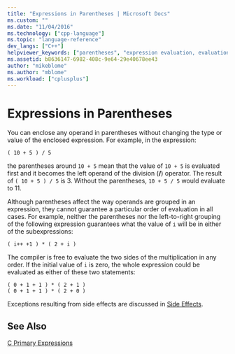 ```yaml
---
title: "Expressions in Parentheses | Microsoft Docs"
ms.custom: ""
ms.date: "11/04/2016"
ms.technology: ["cpp-language"]
ms.topic: "language-reference"
dev_langs: ["C++"]
helpviewer_keywords: ["parentheses", "expression evaluation, evaluation order", "expressions [C++], evaluating", "parentheses, expressions"]
ms.assetid: b8636147-6982-408c-9e64-29e40678ee43
author: "mikeblome"
ms.author: "mblome"
ms.workload: ["cplusplus"]
---
```

# Expressions in Parentheses
You can enclose any operand in parentheses without changing the type or value of the enclosed expression. For example, in the expression:  
  
```  
( 10 + 5 ) / 5  
```  
  
 the parentheses around `10 + 5` mean that the value of `10 + 5` is evaluated first and it becomes the left operand of the division (**/**) operator. The result of `( 10 + 5 ) / 5` is 3. Without the parentheses, `10 + 5 / 5` would evaluate to 11.  
  
 Although parentheses affect the way operands are grouped in an expression, they cannot guarantee a particular order of evaluation in all cases. For example, neither the parentheses nor the left-to-right grouping of the following expression guarantees what the value of `i` will be in either of the subexpressions:  
  
```  
( i++ +1 ) * ( 2 + i )  
```  
  
 The compiler is free to evaluate the two sides of the multiplication in any order. If the initial value of `i` is zero, the whole expression could be evaluated as either of these two statements:  
  
```  
( 0 + 1 + 1 ) * ( 2 + 1 )   
( 0 + 1 + 1 ) * ( 2 + 0 )  
```  
  
 Exceptions resulting from side effects are discussed in [Side Effects](../c-language/side-effects.md).  
  
## See Also  
 [C Primary Expressions](../c-language/c-primary-expressions.md)